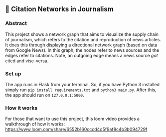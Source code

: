 ## &#128270; Citation Networks in Journalism

### Abstract
This project shows a network graph that aims to visualize the supply chain of journalism, which refers to the citation and reproduction of news articles. It does this through displaying a directional network graph (based on data from Google News). In this graph, the nodes refer to news sources and the edges refer to citations. Note, an outgoing edge means a news source *got* cited and vise-versa.

### Set up
The app runs in Flask from your terminal. So, if you have Python 3 installed simply run `pip install requirements.txt` and `python3 main.py`. After this, the app should run on `127.0.0.1:5000`.

### How it works
For those that want to use this project, this loom video provides a walkthrough of how it works: https://www.loom.com/share/6552b160cccd4d5f9af8c4b3b094729f
